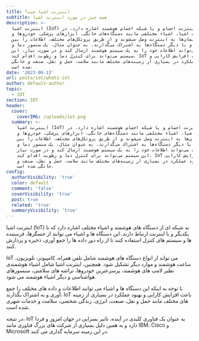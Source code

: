 ```yaml
---
title: اینترنت اشیا چیت؟
subtitle: همه چیز در مورد اینترنت اشیا
description: >-
  اینترنت اشیا (IoT) به اینترنت اجسام و یا شبکه اجسام هوشمند اشاره دارد. در
  اینترنت اشیا، اشیاء مختلفی مانند دستگاه‌های خانگی، ابزارهای پزشکی، خودروها و
  ساختمان‌ها به اینترنت وصل می‌شوند و از طریق پروتکل‌های مختلف، اطلاعات را بین
  خود و با دیگر دستگاه‌ها به اشتراک می‌گذارند. به عنوان مثال، یک سنسور دما و
  رطوبت می‌تواند اطلاعات خود را به یک سیستم هوشمند ارسال کند و در صورت نیاز، این
  سیستم می‌تواند برای کنترل دما و رطوبت اقدام کند. IoT باعث افزایش کارایی و
  بهبود عملکرد در بسیاری از زمینه‌های مختلف مانند سلامت، حمل و نقل، صنعت و خانگی
  شده است.
date: '2023-06-13'
url: posts/iot/whats-iot
author: default-author
topic:
  - IOT
section: IOT
header:
  cover:
    coverIMG: /uploads/iot.png
  summary: >-
    اینترنت اشیا (IoT) به اینترنت اجسام و یا شبکه اجسام هوشمند اشاره دارد. در
    اینترنت اشیا، اشیاء مختلفی مانند دستگاه‌های خانگی، ابزارهای پزشکی، خودروها و
    ساختمان‌ها به اینترنت وصل می‌شوند و از طریق پروتکل‌های مختلف، اطلاعات را بین
    خود و با دیگر دستگاه‌ها به اشتراک می‌گذارند. به عنوان مثال، یک سنسور دما و
    رطوبت می‌تواند اطلاعات خود را به یک سیستم هوشمند ارسال کند و در صورت نیاز،
    این سیستم می‌تواند برای کنترل دما و رطوبت اقدام کند. IoT باعث افزایش کارایی
    و بهبود عملکرد در بسیاری از زمینه‌های مختلف مانند سلامت، حمل و نقل، صنعت و
    خانگی شده است.
config:
  authorVisibility: 'true'
  color: default
  comment: 'false'
  coverVisibility: 'true'
  post: true
  related: 'true'
  summaryVisibility: 'true'
---
```

اینترنت اشیا (IoT) به شبکه ای از دستگاه های هوشمند و اشیاء مختلف اشاره دارد که با یکدیگر و با اینترنت ارتباط دارند. این دستگاه ها و اشیاء می توانند از حسگرها، فرستنده ها و سیستم های کنترل استفاده کنند تا از راه دور داده ها را جمع آوری، ذخیره و پردازش کنند.



IoT می تواند از انواع دستگاه های هوشمند شامل تلفن همراه،‌ کامپیوتر، تلویزیون، ساعت هوشمند و موارد دیگر تشکیل شود. همچنین، اینترنت اشیا شامل اشیاء هوشمندی نظیر لامپ های هوشمند، پرسرعترین خودروها، تراشه های سلامتی، سنسورهای هواشناسی و دیگر اشیاء هوشمند می شود.



با توجه به اینکه این دستگاه ها و اشیاء می توانند اطلاعات و داده های مختلف را جمع آوری و به اشتراک بگذارند، IoT باعث افزایش کارایی و بهبود عملکرد در بسیاری از زمینه های مختلف مانند حمل و نقل، صنعت، انرژی، زندگی شخصی، سلامت و خدمات شهری شده است.



در نتیجه، IoT به عنوان یک فناوری کلیدی در آینده، تاثیر بسزایی در جهان امروز و فردا دارد و به همین دلیل بسیاری از شرکت های بزرگ فناوری مانند IBM، Cisco و Microsoft در این زمینه سرمایه گذاری می کنند.
